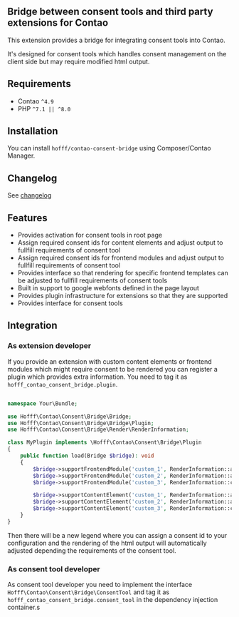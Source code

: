 Bridge between consent tools and third party extensions for Contao
------------------------------------------------------------------

This extension provides a bridge for integrating consent tools into Contao.

It's designed for consent tools which handles consent management on the client side but may require modified html
output.

Requirements
------------

 - Contao `^4.9`
 - PHP `^7.1 || ^8.0`


Installation
------------

You can install `hofff/contao-consent-bridge` using Composer/Contao Manager.

Changelog
---------

See [changelog](CHANGELOG.md)

Features
--------

 - Provides activation for consent tools in root page
 - Assign required consent ids for content elements and adjust output to fullfill requirements of consent tool 
 - Assign required consent ids for frontend modules and adjust output to fullfill requirements of consent tool
 - Provides interface so that rendering for specific frontend templates can be adjusted to fullfill requirements of 
   consent tools  
 - Built in support to google webfonts defined in the page layout
 - Provides plugin infrastructure for extensions so that they are supported
 - Provides interface for consent tools 


Integration
------------

### As extension developer

If you provide an extension with custom content elements or frontend modules which might require consent to be rendered
you can register a plugin which provides extra information. You need to tag it as `hofff_contao_consent_bridge.plugin`.

```php

namespace Your\Bundle;

use Hofff\Contao\Consent\Bridge\Bridge;
use Hofff\Contao\Consent\Bridge\Bridge\Plugin;
use Hofff\Contao\Consent\Bridge\Render\RenderInformation;

class MyPlugin implements \Hofff\Contao\Consent\Bridge\Plugin
{
    public function load(Bridge $bridge): void
    {
        $bridge->supportFrontendModule('custom_1', RenderInformation::autoRenderWithoutPlaceholder());
        $bridge->supportFrontendModule('custom_2', RenderInformation::autoRenderWithPlaceholder('custom_placeholder_template'));
        $bridge->supportFrontendModule('custom_3', RenderInformation::customRender());

        $bridge->supportContentElement('custom_1', RenderInformation::autoRenderWithoutPlaceholder());
        $bridge->supportContentElement('custom_2', RenderInformation::autoRenderWithPlaceholder('custom_placeholder_template'));
        $bridge->supportContentElement('custom_3', RenderInformation::customRender());
    }
}
```

Then there will be a new legend where you can assign a consent id to your configuration and the rendering of the 
html output will automatically adjusted depending the requirements of the consent tool.

### As consent tool developer

As consent tool developer you need to implement the interface `Hofff\Contao\Consent\Bridge\ConsentTool` and tag it 
as `hofff_contao_consent_bridge.consent_tool` in the dependency injection container.s
